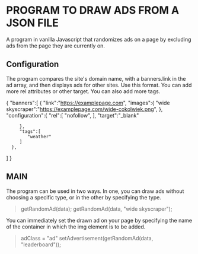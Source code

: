 # PROGRAM TO DRAW ADS FROM A JSON FILE

A program in vanilla Javascript that randomizes ads on a page by excluding ads from the page they are currently on. 

## Configuration

The program compares the site's domain name, with a banners.link in the ad array, and then displays ads for other sites. 
Use this format. You can add more rel attributes or other target. You can also add more tags. 

{
   "banners":[
      {
         "link":"https://examplepage.com",
         "images":{
            "wide skyscraper":"https://examplepage.com/wide-cokolwiek.png",
         },
         "configuration":{
            "rel":[
               "nofollow",
            ],
            "target":"_blank"
            
         },
         "tags":[
            "weather"
         ]
      },
   ]
}

## MAIN

The program can be used in two ways. In one, you can draw ads without choosing a specific type, or in the other by specifying the type.

> getRandomAd(data);
> getRandomAd(data, "wide skyscraper");

You can immediately set the drawn ad on your page by specifying the name of the container in which the img element is to be added.

>  adClass = "ad"
>  setAdvertisement(getRandomAd(data, "leaderboard"));

